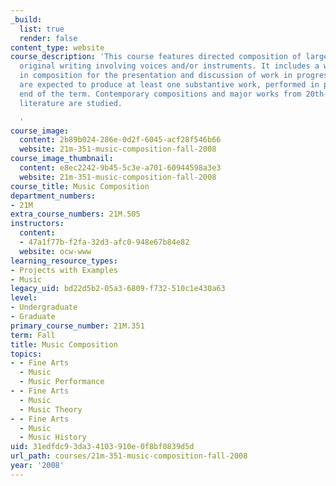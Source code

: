```yaml
---
_build:
  list: true
  render: false
content_type: website
course_description: 'This course features directed composition of larger forms of
  original writing involving voices and/or instruments. It includes a weekly seminar
  in composition for the presentation and discussion of work in progress. Students
  are expected to produce at least one substantive work, performed in public, by the
  end of the term. Contemporary compositions and major works from 20th-century music
  literature are studied.

  '
course_image:
  content: 2b89b024-286e-0d2f-6045-acf28f546b66
  website: 21m-351-music-composition-fall-2008
course_image_thumbnail:
  content: e8ec2242-9b45-5c3e-a701-60944598a3e3
  website: 21m-351-music-composition-fall-2008
course_title: Music Composition
department_numbers:
- 21M
extra_course_numbers: 21M.505
instructors:
  content:
  - 47a1f77b-f2fa-32d3-afc0-948e67b84e82
  website: ocw-www
learning_resource_types:
- Projects with Examples
- Music
legacy_uid: bd22d5b2-05a3-6809-f732-510c1e430a63
level:
- Undergraduate
- Graduate
primary_course_number: 21M.351
term: Fall
title: Music Composition
topics:
- - Fine Arts
  - Music
  - Music Performance
- - Fine Arts
  - Music
  - Music Theory
- - Fine Arts
  - Music
  - Music History
uid: 31edfdc9-3da3-4103-910e-0f8bf0839d5d
url_path: courses/21m-351-music-composition-fall-2008
year: '2008'
---
```

